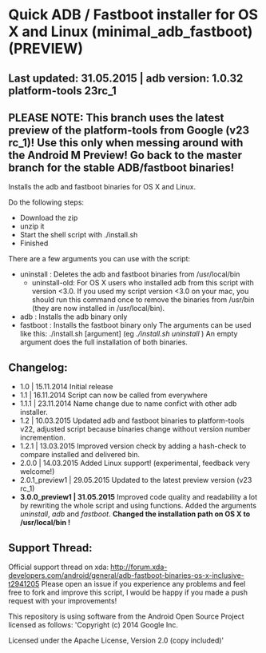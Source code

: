 Quick ADB / Fastboot installer for OS X and Linux (minimal_adb_fastboot) (PREVIEW)
====================

Last updated: 31.05.2015 | adb version: 1.0.32 platform-tools 23rc_1
--------------

PLEASE NOTE: This branch uses the latest preview of the platform-tools from Google (v23 rc_1)! Use this only when messing around with the Android M Preview! Go back to the master branch for the stable ADB/fastboot binaries!
---------------

Installs the adb and fastboot binaries for OS X and Linux.

Do the following steps:
- Download the zip
- unzip it
- Start the shell script with ./install.sh
- Finished

There are a few arguments you can use with the script:
- uninstall : Deletes the adb and fastboot binaries from /usr/local/bin
	- uninstall-old: For OS X users who installed adb from this script with version <3.0. If you used my script version <3.0 on your mac, you should run this command once to remove the binaries from /usr/bin (they are now installed in /usr/local/bin).
- adb		: Installs the adb binary only
- fastboot	: Installs the fastboot binary only
The arguments can be used like this: ./install.sh [argument] (eg *./install.sh uninstall* )
An empty argument does the full installation of both binaries.


Changelog:
---------------
- 1.0	| 15.11.2014 Initial release
- 1.1	| 16.11.2014 Script can now be called from everywhere
- 1.1.1	| 23.11.2014 Name change due to name confict with other adb installer.
- 1.2	| 10.03.2015 Updated adb and fastboot binaries to platform-tools v22, adjusted script because binaries change without version number incremention.
- 1.2.1 | 13.03.2015 Improved version check by adding a hash-check to compare installed and delivered bin. 
- 2.0.0 | 14.03.2015 Added Linux support! (experimental, feedback very welcome!)
- 2.0.1_preview1 	| 29.05.2015 Updated to the latest preview version (v23 rc_1)
- **3.0.0_preview1 | 31.05.2015** Improved code quality and readability a lot by rewriting the whole script and using functions. Added the arguments *uninstall*, *adb* and *fastboot*. **Changed the installation path on OS X to /usr/local/bin !**


Support Thread:
----------------
Official support thread on xda: http://forum.xda-developers.com/android/general/adb-fastboot-binaries-os-x-inclusive-t2941205
Please open an issue if you experience any problems and feel free to fork and improve this script, I would be happy if you made a push request with your improvements!



This repository is using software from the Android Open Source Project licensed as follows:
'Copyright (c) 2014 Google Inc.

Licensed under the Apache License, Version 2.0 (copy included)'

